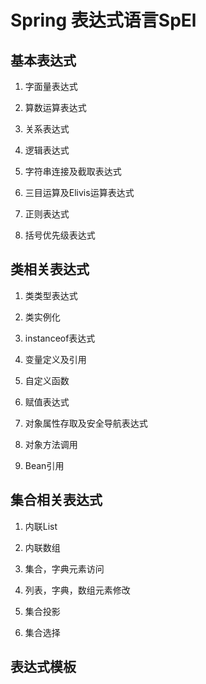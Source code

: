 # Spring 表达式语言SpEl

## 基本表达式

1.  字面量表达式

2. 算数运算表达式

3. 关系表达式

4. 逻辑表达式

5. 字符串连接及截取表达式

6. 三目运算及Elivis运算表达式

7. 正则表达式

8. 括号优先级表达式

## 类相关表达式

1. 类类型表达式
2. 类实例化

3. instanceof表达式

4. 变量定义及引用

5. 自定义函数

6. 赋值表达式

7. 对象属性存取及安全导航表达式

8. 对象方法调用

9. Bean引用

## 集合相关表达式

1. 内联List
2. 内联数组

3. 集合，字典元素访问

4. 列表，字典，数组元素修改

5. 集合投影

6. 集合选择

## 表达式模板



